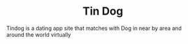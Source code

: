 <h1 align="center">Tin Dog </h1>
Tindog is a dating app site that matches with Dog in near by area and around the world virtually
